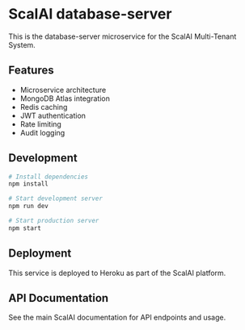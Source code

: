 # ScalAI database-server

This is the database-server microservice for the ScalAI Multi-Tenant System.

## Features

- Microservice architecture
- MongoDB Atlas integration
- Redis caching
- JWT authentication
- Rate limiting
- Audit logging

## Development

```bash
# Install dependencies
npm install

# Start development server
npm run dev

# Start production server
npm start
```

## Deployment

This service is deployed to Heroku as part of the ScalAI platform.

## API Documentation

See the main ScalAI documentation for API endpoints and usage.
